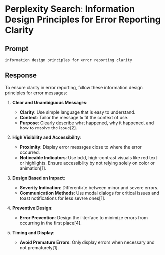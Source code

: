 # Perplexity Search: Information Design Principles for Error Reporting Clarity

## Prompt
```
information design principles for error reporting clarity
```

## Response
To ensure clarity in error reporting, follow these information design principles for error messages:

1.  **Clear and Unambiguous Messages**:
    *   **Clarity**: Use simple language that is easy to understand.
    *   **Context**: Tailor the message to fit the context of use.
    *   **Purpose**: Clearly describe what happened, why it happened, and how to resolve the issue[2].

2.  **High Visibility and Accessibility**:
    *   **Proximity**: Display error messages close to where the error occurred.
    *   **Noticeable Indicators**: Use bold, high-contrast visuals like red text or highlights. Ensure accessibility by not relying solely on color or animation[1].

3.  **Design Based on Impact**:
    *   **Severity Indication**: Differentiate between minor and severe errors.
    *   **Communication Methods**: Use modal dialogs for critical issues and toast notifications for less severe ones[1].

4.  **Preventive Design**:
    *   **Error Prevention**: Design the interface to minimize errors from occurring in the first place[4].

5.  **Timing and Display**:
    *   **Avoid Premature Errors**: Only display errors when necessary and not prematurely[1].
